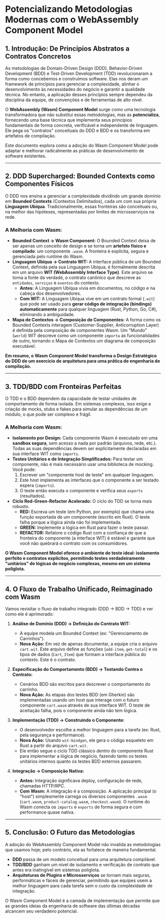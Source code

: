 # Potencializando Metodologias Modernas com o WebAssembly Component Model

## 1. Introdução: De Princípios Abstratos a Contratos Concretos

As metodologias de Domain-Driven Design (DDD), Behavior-Driven Development (BDD) e Test-Driven Development (TDD) revolucionaram a forma como concebemos e construímos software. Elas nos deram um framework de princípios para gerenciar a complexidade, alinhar o desenvolvimento às necessidades do negócio e garantir a qualidade técnica. No entanto, a aplicação desses princípios sempre dependeu da disciplina da equipe, de convenções e de ferramentas de alto nível.

O **WebAssembly (Wasm) Component Model** surge como uma tecnologia transformadora que não substitui essas metodologias, mas as **potencializa**, fornecendo uma base técnica que implementa seus princípios fundamentais de forma concreta, verificável e independente de linguagem. Ele pega os "contratos" conceituais do DDD e BDD e os transforma em artefatos de compilação.

Este documento explora como a adoção do Wasm Component Model pode adaptar e melhorar radicalmente as práticas de desenvolvimento de software existentes.

---

## 2. DDD Supercharged: Bounded Contexts como Componentes Físicos

O DDD nos ensina a gerenciar a complexidade dividindo um grande domínio em **Bounded Contexts** (Contextos Delimitados), cada um com sua própria **Linguagem Ubíqua**. Tradicionalmente, essas fronteiras são conceituais ou, na melhor das hipóteses, representadas por limites de microsserviços na rede.

### A Melhoria com Wasm:

*   **Bounded Context → Wasm Component:** O Bounded Context deixa de ser apenas um conceito de design e se torna um **artefato físico e compilado**: um componente `.wasm`. A fronteira é explícita, segura e gerenciada pelo runtime do Wasm.
*   **Linguagem Ubíqua → Contrato WIT:** A interface pública de um Bounded Context, definida pela sua Linguagem Ubíqua, é formalmente descrita em um arquivo **WIT (WebAssembly Interface Type)**. Este arquivo se torna a fonte da verdade, o contrato canônico que descreve as `entidades`, `serviços` e `eventos` do contexto.
    *   **Antes:** A Linguagem Ubíqua vivia em documentos, no código e na cabeça dos desenvolvedores.
    *   **Com WIT:** A Linguagem Ubíqua vive em um contrato formal (`.wit`) que pode ser usado para **gerar código de integração (bindings) automaticamente** para qualquer linguagem (Rust, Python, Go, C#), eliminando a ambiguidade.
*   **Mapa de Contextos → Composição de Componentes:** A forma como os Bounded Contexts interagem (Customer-Supplier, Anticorruption Layer) é definida pela composição de componentes Wasm. Um "Mundo" (`world`) WIT descreve como um componente `importa` as funcionalidades de outro, tornando o Mapa de Contextos um diagrama de composição executável.

**Em resumo, o Wasm Component Model transforma o Design Estratégico do DDD de um exercício de arquitetura para uma prática de engenharia de compilação.**

---

## 3. TDD/BDD com Fronteiras Perfeitas

O TDD e o BDD dependem da capacidade de testar unidades de comportamento de forma isolada. Em sistemas complexos, isso exige a criação de mocks, stubs e fakes para simular as dependências de um módulo, o que pode ser complexo e frágil.

### A Melhoria com Wasm:

*   **Isolamento por Design:** Cada componente Wasm é executado em uma **sandbox segura**, sem acesso a nada por padrão (arquivos, rede, etc.). Todas as suas dependências devem ser explicitamente declaradas em sua interface WIT como `imports`.
*   **Testes Unitários e de Integração Simplificados:** Para testar um componente, não é mais necessário usar uma biblioteca de mocking. Você pode:
    1.  Escrever um "componente host de teste" em qualquer linguagem.
    2.  Este host implementa as interfaces que o componente a ser testado espera (`imports`).
    3.  O teste então executa o componente e verifica seus `exports` (resultados).
*   **Ciclo Red-Green-Refactor Acelerado:** O ciclo do TDD se torna mais robusto.
    *   **RED:** Escreva um teste (em Python, por exemplo) que chama uma função exportada de um componente (escrito em Rust). O teste falha porque a lógica ainda não foi implementada.
    *   **GREEN:** Implemente a lógica em Rust para fazer o teste passar.
    *   **REFACTOR:** Refatore o código Rust com a confiança de que a fronteira do componente (a interface WIT) é estável e garante que você não quebrará o contrato com os consumidores.

**O Wasm Component Model oferece o ambiente de teste ideal: isolamento perfeito e contratos explícitos, permitindo testes verdadeiramente "unitários" de lógicas de negócio complexas, mesmo em um sistema poliglota.**

---

## 4. O Fluxo de Trabalho Unificado, Reimaginado com Wasm

Vamos revisitar o fluxo de trabalho integrado (DDD → BDD → TDD) e ver como ele é aprimorado:

1.  **Análise de Domínio (DDD) → Definição do Contrato WIT:**
    *   A equipe modela um Bounded Context (ex: "Gerenciamento de Carrinhos").
    *   **Nova Ação:** Em vez de apenas documentar, a equipe cria o arquivo `cart.wit`. Este arquivo define as funções (`add-item`, `get-total`) e os tipos de dados (`Cart`, `Item`) que formam a interface pública do contexto. Este é o contrato.

2.  **Especificação do Comportamento (BDD) → Testando Contra o Contrato:**
    *   Cenários BDD são escritos para descrever o comportamento do carrinho.
    *   **Nova Ação:** As etapas dos testes BDD (em Gherkin) são implementadas usando um host que interage com o futuro componente `cart.wasm` através de sua interface WIT. O teste de aceitação falha, pois o componente ainda não tem lógica.

3.  **Implementação (TDD) → Construindo o Componente:**
    *   O desenvolvedor escolhe a melhor linguagem para a tarefa (ex: Rust, pela segurança e performance).
    *   **Nova Ação:** Usando `wit-bindgen`, ele gera o código esqueleto em Rust a partir do arquivo `cart.wit`.
    *   Ele então segue o ciclo TDD clássico *dentro* do componente Rust para implementar a lógica de negócio, fazendo tanto os testes unitários internos quanto os testes BDD externos passarem.

4.  **Integração → Composição Nativa:**
    *   **Antes:** Integração significava deploy, configuração de rede, chamadas HTTP/RPC.
    *   **Com Wasm:** A integração é a composição. A aplicação principal (o "host") simplesmente carrega os diversos componentes `.wasm` (`cart.wasm`, `product-catalog.wasm`, `checkout.wasm`). O runtime do Wasm conecta os `imports` e `exports` de forma segura e com performance quase nativa.

---

## 5. Conclusão: O Futuro das Metodologias

A adoção do WebAssembly Component Model não invalida as metodologias que usamos hoje; pelo contrário, ela as fortalece de maneira fundamental.

*   **DDD** passa de um modelo conceitual para uma arquitetura compilável.
*   **TDD/BDD** ganham um nível de isolamento e verificação de contrato que antes era inatingível em sistemas poliglota.
*   **Arquiteturas de Plugins e Microsserviços** se tornam mais seguras, performáticas e fáceis de gerenciar, permitindo que equipes usem a melhor linguagem para cada tarefa sem o custo da complexidade de integração.

O Wasm Component Model é a camada de implementação que permite que as grandes ideias da engenharia de software das últimas décadas alcancem seu verdadeiro potencial.
